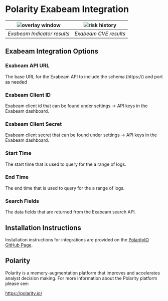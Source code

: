 # Polarity Exabeam Integration

| ![overlay window](assets/overlay.png) | ![risk history](assets/cve.png) |
| ------------------------------------- | ------------------------------- |
| _Exabeam Indicator results_           | _Exabeam CVE results_           |

## Exabeam Integration Options

### Exabeam API URL

The base URL for the Exabeam API to include the schema (https://) and port as needed

### Exabeam Client ID

Exabeam client id that can be found under settings -> API keys in the Exabeam dashboard.

### Exabeam Client Secret

Exabeam client secret that can be found under settings -> API keys in the Exabeam dashboard.

### Start Time

The start time that is used to query for the a range of logs.

### End Time

The end time that is used to query for the a range of logs.

### Search Fields

The data fields that are returned from the Exabeam search API.

## Installation Instructions

Installation instructions for integrations are provided on the [PolarityIO GitHub Page](https://polarityio.github.io/).

## Polarity

Polarity is a memory-augmentation platform that improves and accelerates analyst decision making. For more information about the Polarity platform please see:

https://polarity.io/
